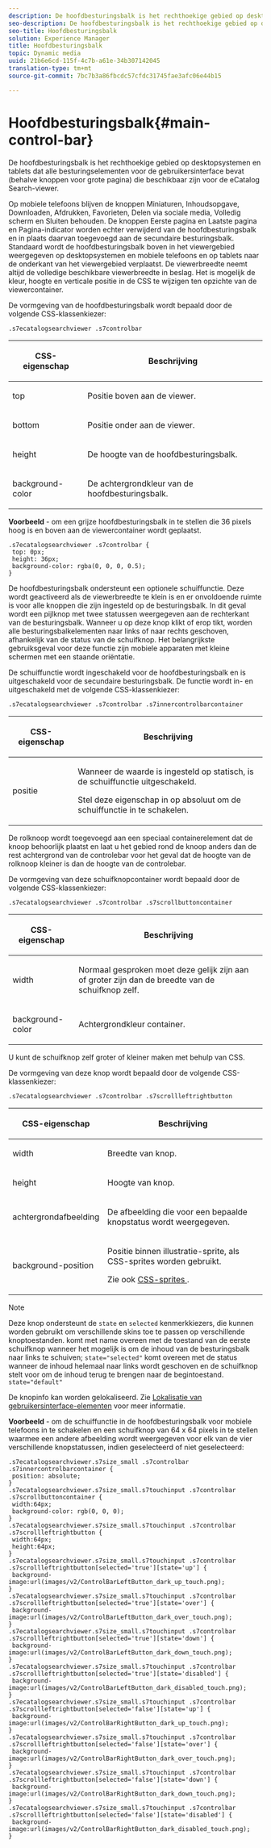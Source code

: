 ```yaml
---
description: De hoofdbesturingsbalk is het rechthoekige gebied op desktopsystemen en tablets dat alle besturingselementen voor de gebruikersinterface bevat (behalve knoppen voor grote pagina) die beschikbaar zijn voor de eCatalog Search-viewer.
seo-description: De hoofdbesturingsbalk is het rechthoekige gebied op desktopsystemen en tablets dat alle besturingselementen voor de gebruikersinterface bevat (behalve knoppen voor grote pagina) die beschikbaar zijn voor de eCatalog Search-viewer.
seo-title: Hoofdbesturingsbalk
solution: Experience Manager
title: Hoofdbesturingsbalk
topic: Dynamic media
uuid: 21b6e6cd-115f-4c7b-a61e-34b307142045
translation-type: tm+mt
source-git-commit: 7bc7b3a86fbcdc57cfdc31745fae3afc06e44b15

---
```



# Hoofdbesturingsbalk{#main-control-bar}

De hoofdbesturingsbalk is het rechthoekige gebied op desktopsystemen en tablets dat alle besturingselementen voor de gebruikersinterface bevat (behalve knoppen voor grote pagina) die beschikbaar zijn voor de eCatalog Search-viewer.

Op mobiele telefoons blijven de knoppen Miniaturen, Inhoudsopgave, Downloaden, Afdrukken, Favorieten, Delen via sociale media, Volledig scherm en Sluiten behouden. De knoppen Eerste pagina en Laatste pagina en Pagina-indicator worden echter verwijderd van de hoofdbesturingsbalk en in plaats daarvan toegevoegd aan de secundaire besturingsbalk. Standaard wordt de hoofdbesturingsbalk boven in het viewergebied weergegeven op desktopsystemen en mobiele telefoons en op tablets naar de onderkant van het viewergebied verplaatst. De viewerbreedte neemt altijd de volledige beschikbare viewerbreedte in beslag. Het is mogelijk de kleur, hoogte en verticale positie in de CSS te wijzigen ten opzichte van de viewercontainer.

De vormgeving van de hoofdbesturingsbalk wordt bepaald door de volgende CSS-klassenkiezer:

`.s7ecatalogsearchviewer .s7controlbar`

<table id="table_2C8D322F57114A72B43053CB4539C65C"> 
 <thead> 
  <tr> 
   <th colname="col1" class="entry"> <p> CSS-eigenschap </p> </th> 
   <th colname="col2" class="entry"> <p>Beschrijving </p> </th> 
  </tr> 
 </thead>
 <tbody> 
  <tr> 
   <td colname="col1"> <p> <span class="codeph"> top </span> </p> </td> 
   <td colname="col2"> <p>Positie boven aan de viewer. </p> </td> 
  </tr> 
  <tr> 
   <td colname="col1"> <p> <span class="codeph"> bottom </span> </p> </td> 
   <td colname="col2"> <p>Positie onder aan de viewer. </p> </td> 
  </tr> 
  <tr> 
   <td colname="col1"> <p> <span class="codeph"> height </span> </p> </td> 
   <td colname="col2"> <p>De hoogte van de hoofdbesturingsbalk. </p> </td> 
  </tr> 
  <tr> 
   <td colname="col1"> <p> <span class="codeph"> background-color </span> </p> </td> 
   <td colname="col2"> <p>De achtergrondkleur van de hoofdbesturingsbalk. </p> </td> 
  </tr> 
 </tbody> 
</table>

**Voorbeeld** - om een grijze hoofdbesturingsbalk in te stellen die 36 pixels hoog is en boven aan de viewercontainer wordt geplaatst.

```
.s7ecatalogsearchviewer .s7controlbar { 
 top: 0px; 
 height: 36px; 
 background-color: rgba(0, 0, 0, 0.5); 
}
```

De hoofdbesturingsbalk ondersteunt een optionele schuiffunctie. Deze wordt geactiveerd als de viewerbreedte te klein is en er onvoldoende ruimte is voor alle knoppen die zijn ingesteld op de besturingsbalk. In dit geval wordt een pijlknop met twee statussen weergegeven aan de rechterkant van de besturingsbalk. Wanneer u op deze knop klikt of erop tikt, worden alle besturingsbalkelementen naar links of naar rechts geschoven, afhankelijk van de status van de schuifknop. Het belangrijkste gebruiksgeval voor deze functie zijn mobiele apparaten met kleine schermen met een staande oriëntatie.

De schuiffunctie wordt ingeschakeld voor de hoofdbesturingsbalk en is uitgeschakeld voor de secundaire besturingsbalk. De functie wordt in- en uitgeschakeld met de volgende CSS-klassenkiezer:

`.s7ecatalogsearchviewer .s7controlbar .s7innercontrolbarcontainer`

<table id="table_C8225F38309B4099AF58AA1A815A8D55"> 
 <thead> 
  <tr> 
   <th colname="col1" class="entry"> <p> CSS-eigenschap </p> </th> 
   <th colname="col2" class="entry"> <p>Beschrijving </p> </th> 
  </tr> 
 </thead>
 <tbody> 
  <tr> 
   <td colname="col1"> <p> <span class="codeph"> positie </span> </p> </td> 
   <td colname="col2"> <p>Wanneer de waarde is ingesteld op <span class="codeph"> statisch, is </span> de schuiffunctie uitgeschakeld. </p> <p>Stel deze eigenschap in op <span class="codeph"> absoluut </span> om de schuiffunctie in te schakelen. </p> </td> 
  </tr> 
 </tbody> 
</table>

De rolknoop wordt toegevoegd aan een speciaal containerelement dat de knoop behoorlijk plaatst en laat u het gebied rond de knoop anders dan de rest achtergrond van de controlebar voor het geval dat de hoogte van de rolknoop kleiner is dan de hoogte van de controlebar.

De vormgeving van deze schuifknopcontainer wordt bepaald door de volgende CSS-klassenkiezer:

`.s7ecatalogsearchviewer .s7controlbar .s7scrollbuttoncontainer`

<table id="table_2CDDA8A18345497EAC4749A0D64C1658"> 
 <thead> 
  <tr> 
   <th colname="col1" class="entry"> <p> CSS-eigenschap </p> </th> 
   <th colname="col2" class="entry"> <p>Beschrijving </p> </th> 
  </tr> 
 </thead>
 <tbody> 
  <tr> 
   <td colname="col1"> <p> <span class="codeph"> width </span> </p> </td> 
   <td colname="col2"> <p>Normaal gesproken moet deze gelijk zijn aan of groter zijn dan de breedte van de schuifknop zelf. </p> </td> 
  </tr> 
  <tr> 
   <td colname="col1"> <p> <span class="codeph"> background-color </span> </p> </td> 
   <td colname="col2"> <p>Achtergrondkleur container. </p> </td> 
  </tr> 
 </tbody> 
</table>

U kunt de schuifknop zelf groter of kleiner maken met behulp van CSS.

De vormgeving van deze knop wordt bepaald door de volgende CSS-klassenkiezer:

`.s7ecatalogsearchviewer .s7controlbar .s7scrollleftrightbutton`

<table id="table_F61CB3F696AC4018B164082FFA7777F4"> 
 <thead> 
  <tr> 
   <th colname="col1" class="entry"> <p> CSS-eigenschap </p> </th> 
   <th colname="col2" class="entry"> <p>Beschrijving </p> </th> 
  </tr> 
 </thead>
 <tbody> 
  <tr> 
   <td colname="col1"> <p> <span class="codeph"> width </span> </p> </td> 
   <td colname="col2"> <p>Breedte van knop. </p> </td> 
  </tr> 
  <tr> 
   <td colname="col1"> <p> <span class="codeph"> height </span> </p> </td> 
   <td colname="col2"> <p>Hoogte van knop. </p> </td> 
  </tr> 
  <tr> 
   <td colname="col1"> <p> <span class="codeph"> achtergrondafbeelding </span> </p> </td> 
   <td colname="col2"> <p>De afbeelding die voor een bepaalde knopstatus wordt weergegeven. </p> </td> 
  </tr> 
  <tr> 
   <td colname="col1"> <p> <span class="codeph"> background-position </span> </p> </td> 
   <td colname="col2"> <p>Positie binnen illustratie-sprite, als CSS-sprites worden gebruikt. </p> <p>Zie ook <a href="../../../c-html5-s7-aem-asset-viewers/c-html5-ecatsearch-viewer-about/c-html5-ecatsearch-viewer-customizingviewer/c-html5-ecatsearch-viewer-customizingviewer.md#section-9d570f95eb2443aca74c1b02f6e89aff" format="dita" scope="local"> CSS-sprites </a>. </p> </td> 
  </tr> 
 </tbody> 
</table>

>[!NOTE]
>
>Deze knop ondersteunt de `state` en `selected` kenmerkkiezers, die kunnen worden gebruikt om verschillende skins toe te passen op verschillende knoptoestanden. komt met name overeen met de toestand van de eerste schuifknop wanneer het mogelijk is om de inhoud van de besturingsbalk naar links te schuiven; `state="selected"` komt overeen met de status wanneer de inhoud helemaal naar links wordt geschoven en de schuifknop stelt voor om de inhoud terug te brengen naar de begintoestand. `state="default"`

De knopinfo kan worden gelokaliseerd. Zie [Lokalisatie van gebruikersinterface-elementen](../../../c-html5-s7-aem-asset-viewers/c-html5-ecatsearch-viewer-about/c-html5-ecatsearch-viewer-localization.md#concept-cbfc39344c494eb7b9f6a272cff0cc74) voor meer informatie.

**Voorbeeld** - om de schuiffunctie in de hoofdbesturingsbalk voor mobiele telefoons in te schakelen en een schuifknop van 64 x 64 pixels in te stellen waarmee een andere afbeelding wordt weergegeven voor elk van de vier verschillende knopstatussen, indien geselecteerd of niet geselecteerd:

```
.s7ecatalogsearchviewer.s7size_small .s7controlbar .s7innercontrolbarcontainer { 
 position: absolute; 
} 
.s7ecatalogsearchviewer.s7size_small.s7touchinput .s7controlbar .s7scrollbuttoncontainer { 
 width:64px; 
 background-color: rgb(0, 0, 0); 
} 
.s7ecatalogsearchviewer.s7size_small.s7touchinput .s7controlbar .s7scrollleftrightbutton { 
 width:64px; 
 height:64px; 
} 
.s7ecatalogsearchviewer.s7size_small.s7touchinput .s7controlbar .s7scrollleftrightbutton[selected='true'][state='up'] { 
 background-image:url(images/v2/ControlBarLeftButton_dark_up_touch.png); 
} 
.s7ecatalogsearchviewer.s7size_small.s7touchinput .s7controlbar .s7scrollleftrightbutton[selected='true'][state='over'] { 
 background-image:url(images/v2/ControlBarLeftButton_dark_over_touch.png); 
} 
.s7ecatalogsearchviewer.s7size_small.s7touchinput .s7controlbar .s7scrollleftrightbutton[selected='true'][state='down'] { 
 background-image:url(images/v2/ControlBarLeftButton_dark_down_touch.png); 
} 
.s7ecatalogsearchviewer.s7size_small.s7touchinput .s7controlbar .s7scrollleftrightbutton[selected='true'][state='disabled'] { 
 background-image:url(images/v2/ControlBarLeftButton_dark_disabled_touch.png); 
} 
.s7ecatalogsearchviewer.s7size_small.s7touchinput .s7controlbar .s7scrollleftrightbutton[selected='false'][state='up'] { 
 background-image:url(images/v2/ControlBarRightButton_dark_up_touch.png); 
} 
.s7ecatalogsearchviewer.s7size_small.s7touchinput .s7controlbar .s7scrollleftrightbutton[selected='false'][state='over'] { 
 background-image:url(images/v2/ControlBarRightButton_dark_over_touch.png); 
} 
.s7ecatalogsearchviewer.s7size_small.s7touchinput .s7controlbar .s7scrollleftrightbutton[selected='false'][state='down'] { 
 background-image:url(images/v2/ControlBarRightButton_dark_down_touch.png); 
} 
.s7ecatalogsearchviewer.s7size_small.s7touchinput .s7controlbar .s7scrollleftrightbutton[selected='false'][state='disabled'] { 
 background-image:url(images/v2/ControlBarRightButton_dark_disabled_touch.png); 
}
```

